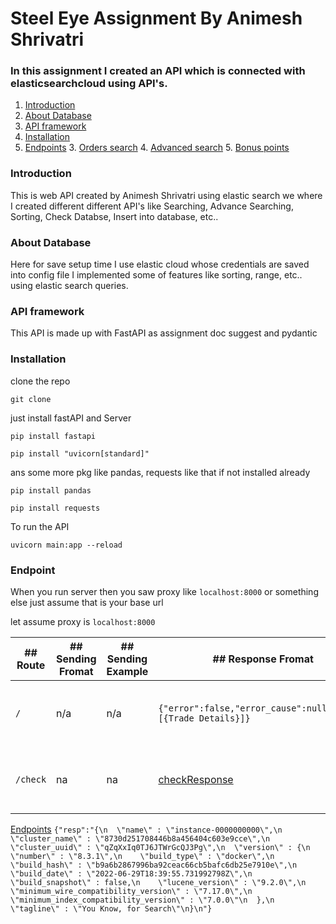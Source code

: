 # Steel Eye Assignment By Animesh Shrivatri

### In this assignment I created an API which is connected with elasticsearchcloud using API's. 

1.  [Introduction](#org4d07f0e)
2.  [About Database](#orgf12f703)
3.  [API framework](#org7105ef8)
4.  [Installation](#org7948595)
5.  [Endpoints](#org90176e9)
    3.  [Orders search](#orgc4edae7)
    4.  [Advanced search](#org6016d2e)
    5.  [Bonus points](#orgf4ad3e9)


<a id="org4d07f0e"></a>
### Introduction
This is web API created by Animesh Shrivatri using elastic search we where I created different different API's like Searching, Advance Searching, Sorting, Check Databse, Insert into database, etc..


<a id="orgf12f703"></a>
### About Database
Here for save setup time I use elastic cloud whose credentials are saved into config file
I implemented some of features like sorting, range, etc.. using elastic search queries.

<a id="org7105ef8"></a>
### API framework
This API is made up with FastAPI as assignment doc suggest and pydantic

<a id="org7948595"></a>
### Installation
clone the repo

``` git clone  ```

just install fastAPI and Server

``` pip install fastapi ```

``` pip install "uvicorn[standard]" ```

ans some more pkg like pandas, requests like that if not installed already

``` pip install pandas ```

``` pip install requests ```

To run the API

``` uvicorn main:app --reload ```


<a id="org90176e9"></a>
### Endpoint

When you run server then you saw proxy like ``` localhost:8000 ``` or something else just assume that is your base url

let assume proxy is ``` localhost:8000 ```

| ## Route | ## Sending Fromat | ## Sending Example | ## Response Fromat | ## Description |
|---|---|---|---|---|
| ``` / ``` | n/a | n/a | ```{"error":false,"error_cause":null,"data":[{Trade Details}]}``` | This will return random trades details |
|```/check```| na | na | [checkResponse](#checkResponse) | Only for checking if database is working or not |
















[Endpoints](#org90176e9)
<a id="checkResponse"></a>
```{"resp":"{\n  \"name\" : \"instance-0000000000\",\n  \"cluster_name\" : \"8730d251708446b8a456404c603e9cce\",\n  \"cluster_uuid\" : \"qZqXxIq0TJ6JTWrGcQJ3Pg\",\n  \"version\" : {\n    \"number\" : \"8.3.1\",\n    \"build_type\" : \"docker\",\n    \"build_hash\" : \"b9a6b2867996ba92ceac66cb5bafc6db25e7910e\",\n    \"build_date\" : \"2022-06-29T18:39:55.731992798Z\",\n    \"build_snapshot\" : false,\n    \"lucene_version\" : \"9.2.0\",\n    \"minimum_wire_compatibility_version\" : \"7.17.0\",\n    \"minimum_index_compatibility_version\" : \"7.0.0\"\n  },\n  \"tagline\" : \"You Know, for Search\"\n}\n"}```








